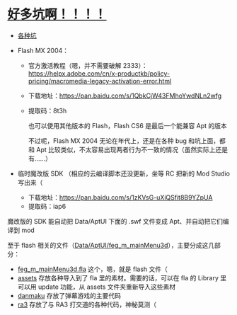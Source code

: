 # [好多坑啊！！！！](Data/AptUI/各种坑.txt)

- [各种坑](Data/AptUI/各种坑.txt)
- Flash MX 2004：

  - 官方激活教程（嗯，并不需要破解 2333）：https://helpx.adobe.com/cn/x-productkb/policy-pricing/macromedia-legacy-activation-error.html
  - 下载地址：https://pan.baidu.com/s/1QbkCjW43FMhoYwdNLn2wfg
  - 提取码：8t3h

    也可以使用其他版本的 Flash，Flash CS6 是最后一个能兼容 Apt 的版本

    不过呢，Flash MX 2004 无论在年代上，还是在各种 bug 和坑上面，都和 Apt 比较类似，不太容易出现两者行为不一致的情况（虽然实际上还是有……）

- 临时魔改版 SDK （相应的云编译脚本还没更新，坐等 RC 把新的 Mod Studio 写出来（
  - 下载地址：https://pan.baidu.com/s/1zKVsG-uXiQSfit8B9YZpUA
  - 提取码：iap6

魔改版的 SDK 能自动把 Data/AptUI 下面的 .swf 文件变成 Apt、并自动把它们编译到 mod

至于 flash 相关的文件（[Data/AptUI/feg_m_mainMenu3d](Data/AptUI/feg_m_mainMenu3d)），主要分成这几部分：

- [feg_m_mainMenu3d.fla](Data/AptUI/feg_m_mainMenu3d/feg_m_mainMenu3d.fla) 这个，嗯，就是 flash 文件（
- [assets](Data/AptUI/feg_m_mainMenu3d/assets) 存放各种导入到了 fla 里的素材。需要的话，可以在 fla 的 Library 里可以用 update 功能，从 assets 文件夹重新导入这些素材
- [danmaku](Data/AptUI/feg_m_mainMenu3d/danmaku) 存放了弹幕游戏的主要代码
- [ra3](Data/AptUI/feg_m_mainMenu3d/ra3) 存放了与 RA3 打交道的各种代码，神秘莫测（
